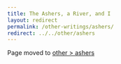 ```yaml
---
title: The Ashers, a River, and I
layout: redirect
permalink: /other-writings/ashers/
redirect: ../../other/ashers
---
```


Page moved to [other > ashers](/other/ashers)
